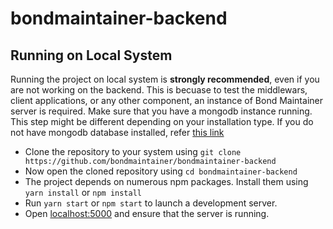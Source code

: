 # bondmaintainer-backend


## Running on Local System

Running the project on local system is **strongly recommended**, even if you are not working on the backend. This is becuase to test the middlewars, client applications, or any other component, an instance of Bond Maintainer server is required. Make sure that you have a mongodb instance running. This step might be different depending on your installation type. If you do not have mongodb database installed, refer [this link](https://docs.mongodb.com/manual/administration/install-community/)

- Clone the repository to your system using `git clone https://github.com/bondmaintainer/bondmaintainer-backend`
- Now open the cloned repository using `cd bondmaintainer-backend`
- The project depends on numerous npm packages. Install them using `yarn install` or `npm install`
- Run `yarn start` or `npm start` to launch a development server.
- Open [localhost:5000](http://localhost:5000) and ensure that the server is running.
